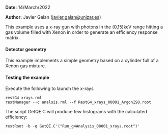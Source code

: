 **Date:** 14/March/2022

**Author:** Javier Galan (javier.galan@unizar.es)

This example uses a x-ray gun with photons in the (0,15)keV range hitting a gas volume filled with Xenon in order to generate an efficiency response matrix.

#### Detector geometry

This example implements a simple geometry based on a cylinder full of a Xenon gas mixture.

#### Testing the example
Execute the following to launch the x-rays

```
restG4 xrays.rml
restManager --c analsis.rml --f RestG4_xrays_00001_ArgonISO.root
```

The script GetQE.C will produce few histograms with the calculated efficiency:

```
restRoot -b -q GetQE.C'("Run_g4Analysis_00001_xrays.root")'
```
